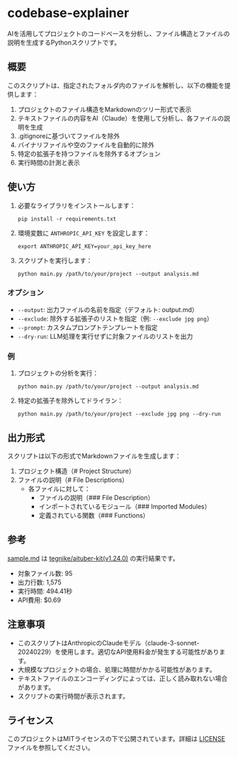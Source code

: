 # codebase-explainer

AIを活用してプロジェクトのコードベースを分析し、ファイル構造とファイルの説明を生成するPythonスクリプトです。

## 概要

このスクリプトは、指定されたフォルダ内のファイルを解析し、以下の機能を提供します：

1. プロジェクトのファイル構造をMarkdownのツリー形式で表示
2. テキストファイルの内容をAI（Claude）を使用して分析し、各ファイルの説明を生成
3. .gitignoreに基づいてファイルを除外
4. バイナリファイルや空のファイルを自動的に除外
5. 特定の拡張子を持つファイルを除外するオプション
6. 実行時間の計測と表示

## 使い方

1. 必要なライブラリをインストールします：
   ```
   pip install -r requirements.txt
   ```

2. 環境変数に `ANTHROPIC_API_KEY` を設定します：
   ```
   export ANTHROPIC_API_KEY=your_api_key_here
   ```

3. スクリプトを実行します：
   ```
   python main.py /path/to/your/project --output analysis.md
   ```

### オプション

- `--output`: 出力ファイルの名前を指定（デフォルト: output.md）
- `--exclude`: 除外する拡張子のリストを指定（例: `--exclude jpg png`）
- `--prompt`: カスタムプロンプトテンプレートを指定
- `--dry-run`: LLM処理を実行せずに対象ファイルのリストを出力

### 例

1. プロジェクトの分析を実行：
   ```
   python main.py /path/to/your/project --output analysis.md
   ```

2. 特定の拡張子を除外してドライラン：
   ```
   python main.py /path/to/your/project --exclude jpg png --dry-run
   ```

## 出力形式

スクリプトは以下の形式でMarkdownファイルを生成します：

1. プロジェクト構造（# Project Structure）
2. ファイルの説明（# File Descriptions）
   - 各ファイルに対して：
     - ファイルの説明（### File Description）
     - インポートされているモジュール（### Imported Modules）
     - 定義されている関数（### Functions）

## 参考

[sample.md](sample.md) は [tegnike/aituber-kit(v1.24.0)](https://github.com/tegnike/aituber-kit) の実行結果です。

- 対象ファイル数: 95
- 出力行数: 1,575
- 実行時間: 494.41秒
- API費用: $0.69


## 注意事項

- このスクリプトはAnthropicのClaudeモデル（claude-3-sonnet-20240229）を使用します。適切なAPI使用料金が発生する可能性があります。
- 大規模なプロジェクトの場合、処理に時間がかかる可能性があります。
- テキストファイルのエンコーディングによっては、正しく読み取れない場合があります。
- スクリプトの実行時間が表示されます。

## ライセンス

このプロジェクトはMITライセンスの下で公開されています。詳細は [LICENSE](LICENSE) ファイルを参照してください。
